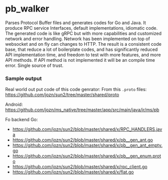 # pb_walker
Parses Protocol Buffer files and generates codes for Go and Java. It produce RPC service Interfaces, default implementations, idiomatic code. The generated code is like gRPC but with more capabilities and customized network and error handling. Network has been implemented on top of websocket and on fly can changes to HTTP. The result is a consistent code base, that reduce a lot of boilerplate codes, and has significantly reduced API implementation time, and freedom to test with more features, and more API methods. If API method is not implemented it will be an compile time error. Single source of trust.

### Sample output
Real world out put code of this code genrator:
From this `.proto` files: https://github.com/jozn/sun2/tree/master/shared/proto

Android: https://github.com/jozn/ms_native/tree/master/app/src/main/java/ir/ms/pb

Fo backend Go: 
- https://github.com/jozn/sun2/blob/master/shared/x/RPC_HANDLERS.java
- https://github.com/jozn/sun2/blob/master/shared/x/pb__gen_ant.go
- https://github.com/jozn/sun2/blob/master/shared/x/pb__gen_ant_empty.go
- https://github.com/jozn/sun2/blob/master/shared/x/pb__gen_enum.proto
- https://github.com/jozn/sun2/blob/master/shared/x/rpc_client.go
- https://github.com/jozn/sun2/blob/master/shared/x/flat.go

